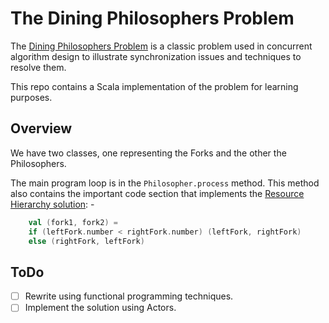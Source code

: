 # The Dining Philosophers Problem
The [Dining Philosophers Problem](https://en.wikipedia.org/wiki/Dining_philosophers_problem) is a classic problem used
in concurrent algorithm design to illustrate synchronization issues and techniques to resolve
them.

This repo contains a Scala implementation of the problem for learning purposes.

## Overview
We have two classes, one representing the Forks and the other the Philosophers. 

The main program loop is in the `Philosopher.process` method.
This method also contains the important code section that implements the [Resource Hierarchy solution](https://en.wikipedia.org/w/index.php?title=Dining_philosophers_problem&section=4): -

```scala
    val (fork1, fork2) =
    if (leftFork.number < rightFork.number) (leftFork, rightFork)
    else (rightFork, leftFork)
```

## ToDo

- [ ] Rewrite using functional programming techniques.
- [ ] Implement the solution using Actors.
